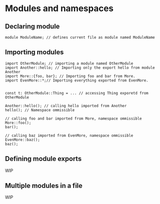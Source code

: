 # Modules and namespaces

## Declaring module

``` scot
module ModuleName; // defines current file as module named ModuleName
```

## Importing modules

``` scot
import OtherModule; // importing a module named OtherModule
import Another::hello; // Importing only the export hello from module Another
import More::{foo, bar}; // Importing foo and bar from More.
import EvenMore::*;// Importing everything exported from EvenMore.


const t: OtherModule::Thing = ... // accessing Thing exporetd from OtherModule

Another::hello(); // calling hello imported from Another
hello(); // Namespace ommissible

// calling foo and bar imported from More, namespace ommissible
More::foo();
bar();

// calling baz imported from EvenMore, namespace ommissible
EvenMore::baz();
baz();
```


## Defining module exports
WIP

## Multiple modules in a file
WIP
